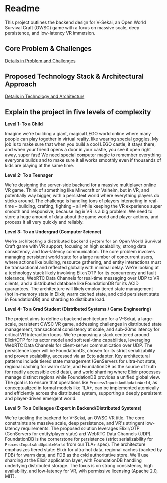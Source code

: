 # Readme

This project outlines the backend design for V-Sekai, an Open World Survival Craft (OWSC) game with a focus on massive scale, deep persistence, and low-latency VR immersion.

## Core Problem & Challenges

[Details in Problem and Challenges](./problem_and_challenges.md)

## Proposed Technology Stack & Architectural Approach

[Details in Technology and Architecture](./technology_and_architecture.md)

## Explain the project in five levels of complexity

**Level 1: To a Child**

Imagine we're building a giant, magical LEGO world online where many people can play together in virtual reality, like wearing special goggles. My job is to make sure that when you build a cool LEGO castle, it stays there, and when your friend opens a door in your castle, you see it open right away, super fast! We need special computer magic to remember everything everyone builds and to make sure it all works smoothly even if thousands of kids are playing at the same time.

**Level 2: To a Teenager**

We're designing the server-side backend for a massive multiplayer online VR game. Think of something like Minecraft or Valheim, but in VR, and potentially way bigger, with a persistent world where everything players do sticks around. The challenge is handling tons of players interacting in real-time – building, crafting, fighting – all while keeping the VR experience super smooth and responsive, because lag in VR is a big problem. We need to store a huge amount of data about the game world and player actions, and process it all very quickly and reliably.

**Level 3: To an Undergrad (Computer Science)**

We're architecting a distributed backend system for an Open World Survival Craft game with VR support, focusing on high scalability, strong data consistency, and low-latency communication. The core problem involves managing persistent world state for a large number of concurrent users, where actions like building, resource gathering, and entity interactions must be transactional and reflected globally with minimal delay. We're looking at a technology stack likely involving Elixir/OTP for its concurrency and fault tolerance, WebRTC Data Channels for real-time messaging over UDP to VR clients, and a distributed database like FoundationDB for its ACID guarantees. The architecture will likely employ tiered state management (hot in-memory state in Elixir, warm cached state, and cold persistent state in FoundationDB) and sharding to distribute load.

**Level 4: To a Grad Student (Distributed Systems / Game Engineering)**

The project aims to define a backend architecture for a V-Sekai, a large-scale, persistent OWSC VR game, addressing challenges in distributed state management, transactional consistency at scale, and sub-20ms latency for critical VR interaction loops. We're proposing a stack centered around Elixir/OTP for its actor model and soft real-time capabilities, leveraging WebRTC Data Channels for client-server communication over UDP. The persistence layer will be FoundationDB, chosen for its strict serializability and proven scalability, accessed via an Ecto adapter. Key architectural patterns include tiered state management (GenServers for ultra-hot state, regional caching for warm state, and FoundationDB as the source of truth for readily accessible cold data), and world sharding where Elixir processes manage distinct regions while FoundationDB provides a unified global view. The goal is to ensure that operations like `ProcessInputsAndUpdateWorld`, as conceptualized in formal models like TLA+, can be implemented atomically and efficiently across the distributed system, supporting a deeply persistent and player-driven emergent world.

**Level 5: To a Colleague (Expert in Backend/Distributed Systems)**

We're tackling the backend for V-Sekai, an OWSC VR title. The core constraints are massive scale, deep persistence, and VR's stringent low-latency requirements. The proposed solution leverages Elixir/OTP (GenServers for entity/player state) and WebRTC Data Channels (UDP). FoundationDB is the cornerstone for persistence (strict serializability for `ProcessInputsAndUpdateWorld` from our TLA+ spec). The architecture emphasizes tiered state: Elixir for ultra-hot data, regional caches (backed by FDB) for warm data, and FDB as the cold authoritative store. We'll use sharding at the Elixir application layer, with FoundationDB handling underlying distributed storage. The focus is on strong consistency, high availability, and low-latency for VR, with permissive licensing (Apache 2.0, MIT).
